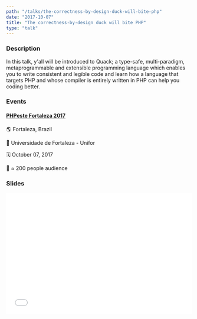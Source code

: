 ```yaml
---
path: "/talks/the-correctness-by-design-duck-will-bite-php"
date: "2017-10-07"
title: "The correctness-by-design duck will bite PHP"
type: "talk"
---
```


### Description

In this talk, y'all will be introduced to Quack; a type-safe, multi-paradigm, metaprogrammable and extensible programming language which enables you to write consistent and legible code and learn how a language that targets PHP and whose compiler is entirely written in PHP can help you coding better.

### Events

#### [PHPeste Fortaleza 2017](http://phpcomrapadura.org/phpeste-fortaleza-2017/)

🌎 Fortaleza, Brazil

📍 Universidade de Fortaleza - Unifor

🗓️ October 07, 2017

👥 ≈ 200 people audience

### Slides

<div style="left: 0; width: 100%; height: 0; position: relative; padding-bottom: 65.2103%;"><iframe src="//speakerdeck.com/player/4115ac7d30524145b948c109f81fd0a9" style="border: 0; top: 0; left: 0; width: 100%; height: 100%; position: absolute;" allowfullscreen scrolling="no"></iframe></div>
